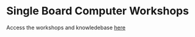 # Single Board Computer Workshops
Access the workshops and knowledebase [here][wiki]

[wiki]: https://github.com/ieee-uh-makers/sbc-workshops/wiki
